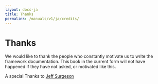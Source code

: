 ```yaml
---
layout: docs-ja
title: Thanks
permalink: /manuals/v1/ja/credits/
---
```


# Thanks #

We would like to thank the people who constantly motivate us 
to write the framework documentation. This book in the current form 
will not have happened if they have not asked, or motivated like this.

A special Thanks to [Jeff Surgeson](https://github.com/jsurgeson)
